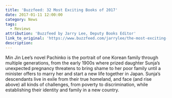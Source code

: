 ```yaml
---
title: 'Buzzfeed: 32 Most Exciting Books of 2017'
date: 2017-01-11 12:00:00
category: News
tags:
  - Reviews
attribution: 'Buzzfeed by Jarry Lee, Deputy Books Editor'
link_to_original: 'https://www.buzzfeed.com/jarrylee/the-most-exciting-books-coming-in-2017?utm_term=.vkO8mp8W1#.lnp6qK6Rn'
description:
---
```



Min Jin Lee’s novel Pachinko is the portrait of one Korean family through multiple generations, from the early 1900s where prized daughter Sunja’s unexpected pregnancy threatens to bring shame to her poor family until a minister offers to marry her and start a new life together in Japan. Sunja’s descendants live in exile from their true homeland, and face (and rise above) all kinds of challenges, from poverty to discrimination, while establishing their identity and family in a new country.